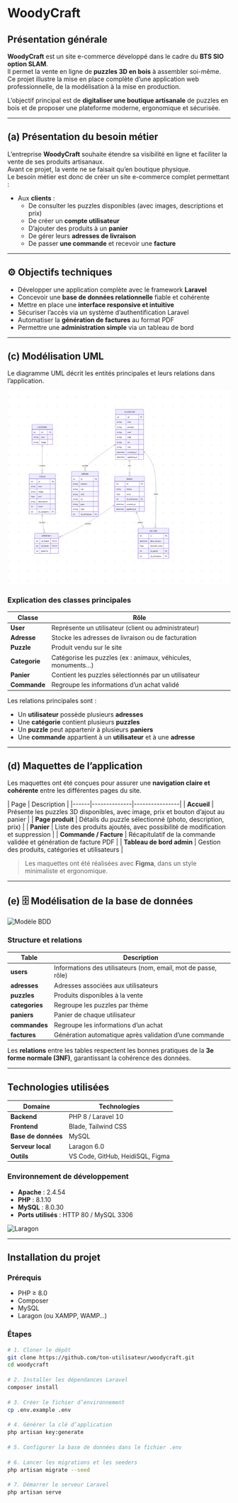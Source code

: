 # WoodyCraft

## Présentation générale

**WoodyCraft** est un site e-commerce développé dans le cadre du **BTS SIO option SLAM**.  
Il permet la vente en ligne de **puzzles 3D en bois** à assembler soi-même.  
Ce projet illustre la mise en place complète d’une application web professionnelle, de la modélisation à la mise en production.

L’objectif principal est de **digitaliser une boutique artisanale** de puzzles en bois et de proposer une plateforme moderne, ergonomique et sécurisée.

---

## (a)  Présentation du besoin métier

L’entreprise **WoodyCraft** souhaite étendre sa visibilité en ligne et faciliter la vente de ses produits artisanaux.  
Avant ce projet, la vente ne se faisait qu’en boutique physique.  
Le besoin métier est donc de créer un site e-commerce complet permettant :

- Aux **clients** :
  - De consulter les puzzles disponibles (avec images, descriptions et prix)
  - De créer un **compte utilisateur**
  - D’ajouter des produits à un **panier**
  - De gérer leurs **adresses de livraison**
  - De passer **une commande** et recevoir une **facture**


---

## ⚙️ Objectifs techniques

- Développer une application complète avec le framework **Laravel**
- Concevoir une **base de données relationnelle** fiable et cohérente
- Mettre en place une **interface responsive et intuitive**
- Sécuriser l’accès via un système d’authentification Laravel
- Automatiser la **génération de factures** au format PDF
- Permettre une **administration simple** via un tableau de bord

---

## (c) Modélisation UML

Le diagramme UML décrit les entités principales et leurs relations dans l’application.

![Diagramme UML](./image.png)

### Explication des classes principales

| Classe | Rôle |
|--------|------|
| **User** | Représente un utilisateur (client ou administrateur) |
| **Adresse** | Stocke les adresses de livraison ou de facturation |
| **Puzzle** | Produit vendu sur le site |
| **Categorie** | Catégorise les puzzles (ex : animaux, véhicules, monuments…) |
| **Panier** | Contient les puzzles sélectionnés par un utilisateur |
| **Commande** | Regroupe les informations d’un achat validé |

Les relations principales sont :
- Un **utilisateur** possède plusieurs **adresses**  
- Une **catégorie** contient plusieurs **puzzles**  
- Un **puzzle** peut appartenir à plusieurs **paniers**  
- Une **commande** appartient à un **utilisateur** et à une **adresse**

---

## (d)  Maquettes de l’application

Les maquettes ont été conçues pour assurer une **navigation claire et cohérente** entre les différentes pages du site.

| Page | Description | 
|------|--------------|----------------|
| **Accueil** | Présente les puzzles 3D disponibles, avec image, prix et bouton d’ajout au panier |
| **Page produit** | Détails du puzzle sélectionné (photo, description, prix) |
| **Panier** | Liste des produits ajoutés, avec possibilité de modification et suppression | 
| **Commande / Facture** | Récapitulatif de la commande validée et génération de facture PDF |
| **Tableau de bord admin** | Gestion des produits, catégories et utilisateurs |
> Les maquettes ont été réalisées avec **Figma**, dans un style minimaliste et ergonomique.

---

## (e) 🗄️ Modélisation de la base de données

![Modèle BDD](./assets/bdd_woodycraft.png)

### Structure et relations

| Table | Description |
|--------|-------------|
| **users** | Informations des utilisateurs (nom, email, mot de passe, rôle) |
| **adresses** | Adresses associées aux utilisateurs |
| **puzzles** | Produits disponibles à la vente |
| **categories** | Regroupe les puzzles par thème |
| **paniers** | Panier de chaque utilisateur |
| **commandes** | Regroupe les informations d’un achat |
| **factures** | Génération automatique après validation d’une commande |

Les **relations** entre les tables respectent les bonnes pratiques de la **3e forme normale (3NF)**, garantissant la cohérence des données.

---

## Technologies utilisées

| Domaine | Technologies |
|----------|--------------|
| **Backend** | PHP 8 / Laravel 10 |
| **Frontend** | Blade, Tailwind CSS |
| **Base de données** | MySQL |
| **Serveur local** | Laragon 6.0 |
| **Outils** | VS Code, GitHub, HeidiSQL, Figma |

### Environnement de développement
- **Apache** : 2.4.54  
- **PHP** : 8.1.10  
- **MySQL** : 8.0.30  
- **Ports utilisés** : HTTP 80 / MySQL 3306  

![Laragon](./assets/laragon.png)

---

## Installation du projet

### Prérequis
- PHP ≥ 8.0  
- Composer  
- MySQL  
- Laragon (ou XAMPP, WAMP…)

### Étapes
```bash
# 1. Cloner le dépôt
git clone https://github.com/ton-utilisateur/woodycraft.git
cd woodycraft

# 2. Installer les dépendances Laravel
composer install

# 3. Créer le fichier d’environnement
cp .env.example .env

# 4. Générer la clé d’application
php artisan key:generate

# 5. Configurer la base de données dans le fichier .env

# 6. Lancer les migrations et les seeders
php artisan migrate --seed

# 7. Démarrer le serveur Laravel
php artisan serve
